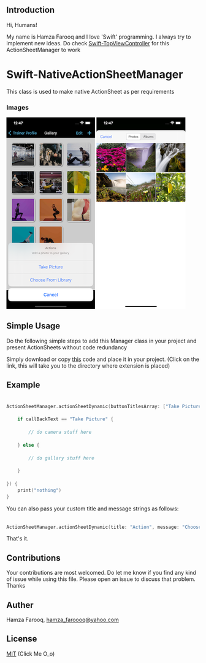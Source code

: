 ## Introduction

Hi, Humans!

My name is Hamza Farooq and I love 'Swift' programming. I always try to implement new ideas. Do check [Swift-TopViewController](https://github.com/hamza-faroooq/Swift-TopViewController) for this ActionSheetManager to work


# Swift-NativeActionSheetManager
This class is used to make native ActionSheet as per requirements

### Images
![](Screenshots/ActionSheetPicker.png)
![](Screenshots/Gallary.png)

## Simple Usage

Do the following simple steps to add this Manager class in your project and present ActionSheets without code redundancy

Simply download or copy [this](https://github.com/hamza-faroooq/Swift-NativeActionSheetManager/blob/main/ActionSheetManager.swift) code and place it in your project. (Click on the link, this will take you to the directory where extension is placed)

## Example

```swift

ActionSheetManager.actionSheetDynamic(buttonTitlesArray: ["Take Picture", "Choose From Library"], successCallBack: { (callBackText) in

    if callBackText == "Take Picture" {
        
        // do camera stuff here
        
    } else {
    
        // do gallary stuff here
        
    }
    
}) {
    print("nothing")
}

```

You can also pass your custom title and message strings as follows:

```swift

ActionSheetManager.actionSheetDynamic(title: "Action", message: "Choose Options", buttonTitlesArray: ["Take Picture", "Choose From Library"], successCallBack: { (callBackText) in

```

That's it.

## Contributions

Your contributions are most welcomed. Do let me know if you find any kind of issue while using this file. Please open an issue to discuss that problem. Thanks

## Auther

Hamza Farooq, hamza_faroooq@yahoo.com

## License

[MIT](https://github.com/hamza-faroooq/Swift-NativeActionSheetManager/blob/main/LICENSE) (Click Me O_o)
